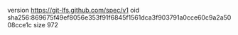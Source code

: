 version https://git-lfs.github.com/spec/v1
oid sha256:869675f49ef8056e353f91f6845f1561dca3f903791a0cce60c9a2a5008cce1c
size 972
